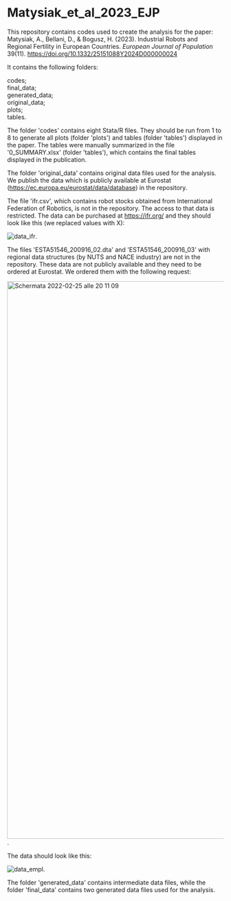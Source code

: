 # Matysiak_et_al_2023_EJP

This repository contains codes used to create the analysis for the paper:
Matysiak, A., Bellani, D., & Bogusz, H. (2023). Industrial Robots and Regional Fertility in European Countries. *European Journal of Population* 39(11). https://doi.org/10.1332/25151088Y2024D000000024

It contains the following folders:

codes;\
final_data;\
generated_data;\
original_data;\
plots;\
tables.

The folder 'codes' contains eight Stata/R files. They should be run from 1 to 8 to generate all plots (folder 'plots') and tables (folder 'tables') displayed in the paper. The tables were manually summarized in the file '0_SUMMARY.xlsx' (folder 'tables'), which contains the final tables displayed in the publication.

The folder 'original_data' contains original data files used for the analysis. We publish the data which is publicly available at Eurostat (https://ec.europa.eu/eurostat/data/database) in the repository.

The file 'ifr.csv', which contains robot stocks obtained from International Federation of Robotics, is not in the repository. The access to that data is restricted. The data can be purchased at https://ifr.org/ and they should look like this (we replaced values with X):

![data_ifr](https://github.com/LabFam/Matysiak_et_al_2023_EJP/assets/56295276/c8d2f3c2-c4ab-4b40-a055-96ff87d97987).

The files 'ESTA51546_200916_02.dta' and 'ESTA51546_200916_03' with regional data structures (by NUTS and NACE industry) are not in the repository. These data are not publicly available and they need to be ordered at Eurostat. We ordered them with the following request:

<img width="1295" alt="Schermata 2022-02-25 alle 20 11 09" src="https://github.com/LabFam/Matysiak_et_al_2023_EJP/assets/56295276/ddf0b465-25b7-40ca-8c4f-68711b5caa5f">.

The data should look like this:

![data_empl](https://github.com/LabFam/Matysiak_et_al_2023_EJP/assets/56295276/b490e25e-4ad8-4014-8ff9-86299beaaac1).

The folder 'generated_data' contains intermediate data files, while the folder 'final_data' contains two generated data files used for the analysis.
